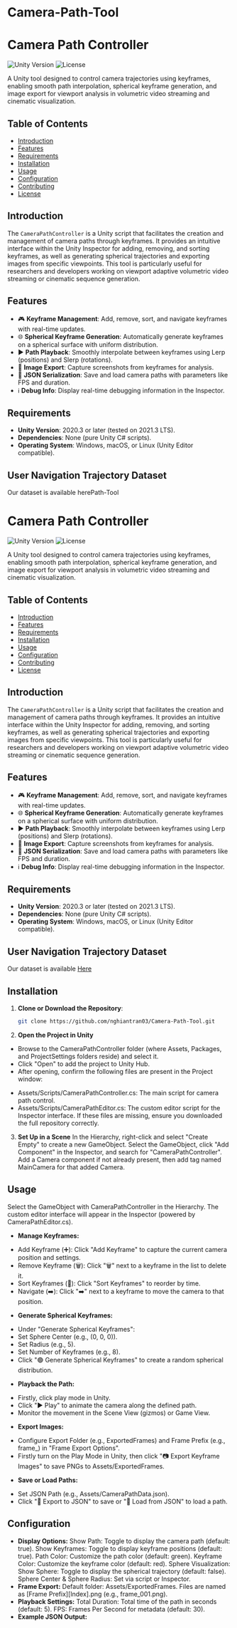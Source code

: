 # Camera-Path-Tool
# Camera Path Controller

![Unity Version](https://img.shields.io/badge/Unity-2020.3%2B-blue.svg) ![License](https://img.shields.io/badge/License-MIT-green.svg)

A Unity tool designed to control camera trajectories using keyframes, enabling smooth path interpolation, spherical keyframe generation, and image export for viewport analysis in volumetric video streaming and cinematic visualization.

## Table of Contents
- [Introduction](#introduction)
- [Features](#features)
- [Requirements](#requirements)
- [Installation](#installation)
- [Usage](#usage)
- [Configuration](#configuration)
- [Contributing](#contributing)
- [License](#license)

## Introduction
The `CameraPathController` is a Unity script that facilitates the creation and management of camera paths through keyframes. It provides an intuitive interface within the Unity Inspector for adding, removing, and sorting keyframes, as well as generating spherical trajectories and exporting images from specific viewpoints. This tool is particularly useful for researchers and developers working on viewport adaptive volumetric video streaming or cinematic sequence generation.

## Features
- 🎮 **Keyframe Management**: Add, remove, sort, and navigate keyframes with real-time updates.
- 🌐 **Spherical Keyframe Generation**: Automatically generate keyframes on a spherical surface with uniform distribution.
- ▶️ **Path Playback**: Smoothly interpolate between keyframes using Lerp (positions) and Slerp (rotations).
- 📸 **Image Export**: Capture screenshots from keyframes for analysis.
- 📂 **JSON Serialization**: Save and load camera paths with parameters like FPS and duration.
- ℹ️ **Debug Info**: Display real-time debugging information in the Inspector.

## Requirements
- **Unity Version**: 2020.3 or later (tested on 2021.3 LTS).
- **Dependencies**: None (pure Unity C# scripts).
- **Operating System**: Windows, macOS, or Linux (Unity Editor compatible).

## User Navigation Trajectory Dataset
Our dataset is available herePath-Tool
# Camera Path Controller

![Unity Version](https://img.shields.io/badge/Unity-2020.3%2B-blue.svg) ![License](https://img.shields.io/badge/License-MIT-green.svg)

A Unity tool designed to control camera trajectories using keyframes, enabling smooth path interpolation, spherical keyframe generation, and image export for viewport analysis in volumetric video streaming and cinematic visualization.

## Table of Contents
- [Introduction](#introduction)
- [Features](#features)
- [Requirements](#requirements)
- [Installation](#installation)
- [Usage](#usage)
- [Configuration](#configuration)
- [Contributing](#contributing)
- [License](#license)

## Introduction
The `CameraPathController` is a Unity script that facilitates the creation and management of camera paths through keyframes. It provides an intuitive interface within the Unity Inspector for adding, removing, and sorting keyframes, as well as generating spherical trajectories and exporting images from specific viewpoints. This tool is particularly useful for researchers and developers working on viewport adaptive volumetric video streaming or cinematic sequence generation.

## Features
- 🎮 **Keyframe Management**: Add, remove, sort, and navigate keyframes with real-time updates.
- 🌐 **Spherical Keyframe Generation**: Automatically generate keyframes on a spherical surface with uniform distribution.
- ▶️ **Path Playback**: Smoothly interpolate between keyframes using Lerp (positions) and Slerp (rotations).
- 📸 **Image Export**: Capture screenshots from keyframes for analysis.
- 📂 **JSON Serialization**: Save and load camera paths with parameters like FPS and duration.
- ℹ️ **Debug Info**: Display real-time debugging information in the Inspector.

## Requirements
- **Unity Version**: 2020.3 or later (tested on 2021.3 LTS).
- **Dependencies**: None (pure Unity C# scripts).
- **Operating System**: Windows, macOS, or Linux (Unity Editor compatible).

## User Navigation Trajectory Dataset
Our dataset is available [Here]([https://drive.google.com/your-link](https://drive.google.com/drive/u/0/folders/1gUbnUwsGkxQI_zXCRgY0DVuuLe5_g_E_))

## Installation
1. **Clone or Download the Repository**:
   ```bash
   git clone https://github.com/nghiantran03/Camera-Path-Tool.git
2. **Open the Project in Unity**
- Browse to the CameraPathController folder (where Assets, Packages, and ProjectSettings folders reside) and select it.
- Click "Open" to add the project to Unity Hub.
- After opening, confirm the following files are present in the Project window:
+ Assets/Scripts/CameraPathController.cs: The main script for camera path control.
+ Assets/Scripts/CameraPathEditor.cs: The custom editor script for the Inspector interface. If these files are missing, ensure you downloaded the full repository correctly.
3. **Set Up in a Scene**
In the Hierarchy, right-click and select "Create Empty" to create a new GameObject.
Select the GameObject, click "Add Component" in the Inspector, and search for "CameraPathController".
Add a Camera component if not already present, then add tag named MainCamera for that added Camera.
## Usage
Select the GameObject with CameraPathController in the Hierarchy.
The custom editor interface will appear in the Inspector (powered by CameraPathEditor.cs).
- **Manage Keyframes:**
+ Add Keyframe (➕): Click "Add Keyframe" to capture the current camera position and settings.
+ Remove Keyframe (🗑️): Click "🗑️" next to a keyframe in the list to delete it.
+ Sort Keyframes (🔄): Click "Sort Keyframes" to reorder by time.
+ Navigate (➡️): Click "➡️" next to a keyframe to move the camera to that position.
- **Generate Spherical Keyframes:**
+ Under "Generate Spherical Keyframes":
+ Set Sphere Center (e.g., (0, 0, 0)).
+ Set Radius (e.g., 5).
+ Set Number of Keyframes (e.g., 8).
+ Click "🟢 Generate Spherical Keyframes" to create a random spherical distribution.
- **Playback the Path:**
+ Firstly, click play mode in Unity.
+ Click "▶️ Play" to animate the camera along the defined path.
+ Monitor the movement in the Scene View (gizmos) or Game View.
- **Export Images:**
+ Configure Export Folder (e.g., ExportedFrames) and Frame Prefix (e.g., frame_) in "Frame Export Options".
+ Firstly turn on the Play Mode in Unity, then click "📷 Export Keyframe Images" to save PNGs to Assets/ExportedFrames.
- **Save or Load Paths:**
+ Set JSON Path (e.g., Assets/CameraPathData.json).
+ Click "💾 Export to JSON" to save or "📂 Load from JSON" to load a path.
## Configuration
- **Display Options:**
Show Path: Toggle to display the camera path (default: true).
Show Keyframes: Toggle to display keyframe positions (default: true).
Path Color: Customize the path color (default: green).
Keyframe Color: Customize the keyframe color (default: red).
Sphere Visualization:
Show Sphere: Toggle to display the spherical trajectory (default: false).
Sphere Center & Sphere Radius: Set via script or Inspector.
- **Frame Export:**
Default folder: Assets/ExportedFrames.
Files are named as [Frame Prefix][Index].png (e.g., frame_001.png).
- **Playback Settings:**
Total Duration: Total time of the path in seconds (default: 5).
FPS: Frames Per Second for metadata (default: 30).
- **Example JSON Output:**

